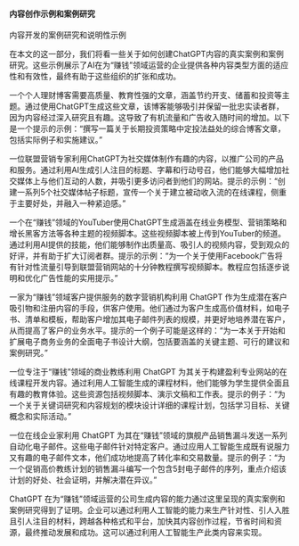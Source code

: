 #### 内容创作示例和案例研究

内容开发的案例研究和说明性示例

在本文的这一部分，我们将看一些关于如何创建ChatGPT内容的真实案例和案例研究。这些示例展示了AI在为“赚钱”领域运营的企业提供各种内容类型方面的适应性和有效性，最终有助于这些组织的扩张和成功。

一个个人理财博客需要高质量、教育性强的文章，涵盖节约开支、储蓄和投资等主题。通过使用ChatGPT生成这些文章，该博客能够吸引并保留一批忠实读者群，因为内容经过深入研究且有趣。这导致了有机流量和广告收入随时间的增加。以下是一个提示的示例：“撰写一篇关于长期投资策略中定投法益处的综合博客文章，包括实际例子和实施建议。”

一位联盟营销专家利用ChatGPT为社交媒体制作有趣的内容，以推广公司的产品和服务。通过利用AI生成引人注目的标题、字幕和行动号召，他们能够大幅增加社交媒体上与他们互动的人数，并吸引更多访问者到他们的网站。提示的示例：“创建一系列5个社交媒体帖子标题，宣传一个关于建立被动收入流的在线课程，侧重于主要好处，并融入一种紧迫感。”

一个在“赚钱”领域的YouTuber使用ChatGPT生成涵盖在线业务模型、营销策略和增长黑客方法等各种主题的视频脚本。这些视频脚本被上传到YouTuber的频道。通过利用AI提供的技能，他们能够制作出质量高、吸引人的视频内容，受到观众的好评，并有助于扩大订阅者群。提示的示例：“为一个关于使用Facebook广告将有针对性流量引导到联盟营销网站的十分钟教程撰写视频脚本。教程应包括逐步说明和优化广告性能的实用提示。”

一家为“赚钱”领域客户提供服务的数字营销机构利用 ChatGPT 作为生成潜在客户吸引物和注册内容的手段，供客户使用。他们通过为客户生成高价值材料，如电子书、清单和模板，帮助客户增加其电子邮件列表的规模，并更好地培养潜在客户，从而提高了客户的业务水平。提示的一个例子可能是这样的：“为一本关于开始和扩展电子商务业务的全面电子书设计大纲，包括要涵盖的关键主题、可行的建议和案例研究。”

一位专注于“赚钱”领域的商业教练利用 ChatGPT 为其关于构建盈利专业网站的在线课程开发内容。通过利用人工智能生成的课程材料，他们能够为学生提供全面且有趣的教育体验。这些资源包括视频脚本、演示文稿和工作表。提示的例子：“为一个关于关键词研究和内容规划的模块设计详细的课程计划，包括学习目标、关键概念和实际活动。”

一位在线企业家利用 ChatGPT 为其在“赚钱”领域的旗舰产品销售漏斗发送一系列自动化电子邮件。这些电子邮件针对特定客户。通过应用人工智能生成既有说服力又有趣的电子邮件文本，他们成功地提高了转化率和交易数量。提示的例子：“为一个促销高价教练计划的销售漏斗编写一个包含5封电子邮件的序列，重点介绍该计划的好处、社会证明，并解决潜在异议。”

ChatGPT 在为“赚钱”领域运营的公司生成内容的能力通过这里呈现的真实案例和案例研究得到了证明。企业可以通过利用人工智能的能力来生产针对性、引人入胜且引人注目的材料，跨越各种格式和平台，加快其内容创作过程，节省时间和资源，最终推动发展和成功。这可以通过利用人工智能生产此类内容来实现。

